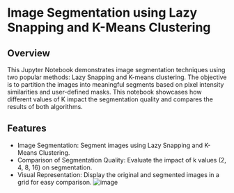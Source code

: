 # Image Segmentation using Lazy Snapping and K-Means Clustering
## Overview
This Jupyter Notebook demonstrates image segmentation techniques using two popular methods: Lazy Snapping and K-means clustering. The objective is to partition the images into meaningful segments based on pixel intensity similarities and user-defined masks. This notebook showcases how different values of K impact the segmentation quality and compares the results of both algorithms. 

## Features
- Image Segmentation: Segment images using Lazy Snapping and K-Means Clustering.
- Comparison of Segmentation Quality: Evaluate the impact of k values (2, 4, 8, 16) on segmentation.
- Visual Representation: Display the original and segmented images in a grid for easy comparison.
![image](https://github.com/areeba0/Image-Segmentation-with-Lazy-Snapping-and-K-Means-Clustering/assets/136759791/fac30c6e-2435-4203-b11f-1f4efa7261d8)

